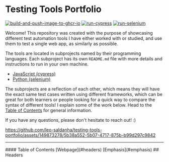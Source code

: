 # Testing Tools Portfolio

[![build-and-push-image-to-ghcr-io](https://github.com/leo-saldanha/pkmn-help-with-test-ids/actions/workflows/build-website-workflow.yml/badge.svg?branch=master)](https://github.com/leo-saldanha/pkmn-help-with-test-ids/actions/workflows/build-website-workflow.yml)
[![run-cypress](https://github.com/leo-saldanha/testing-tools-portfolio/actions/workflows/cypress-workflow.yml/badge.svg?branch=main)](https://github.com/leo-saldanha/testing-tools-portfolio/actions/workflows/cypress-workflow.yml)
[![run-selenium](https://github.com/leo-saldanha/testing-tools-portfolio/actions/workflows/selenium-workflow.yml/badge.svg?branch=main)](https://github.com/leo-saldanha/testing-tools-portfolio/actions/workflows/selenium-workflow.yml)

Welcome! This repository was created with the purpose of showcasing different test automation tools I have either worked with or studied, and use them to test a single web app, as similarly as possible.

The tools are located in subprojects named by their programming languages. Each subproject has its own `README.md` file with more details and instructions to run in your own machine.

- [JavaScript (cypress)](./javascript/README.md)
- [Python (selenium)](./python/README.md)

The subprojects are a reflection of each other, which means they will have the exact same test cases written using different frameworks, which can be great for both learners or people looking for a quick way to compare the syntax of different tools! I explain some of the work below. Head to the [Table of Contents](#table-of-contents) for general information.

If you have any questions, please don't hesitate to reach out! :)

https://github.com/leo-saldanha/testing-tools-portfolio/assets/149873278/5b38a552-5b07-4717-875b-b99d297c9842

---
<a name="table-of-contents"/>
#### Table of Contents  
[Webpage](#headers)  
[Emphasis](#emphasis)  

<a name="headers"/>
## Headers
